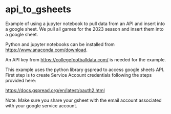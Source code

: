 # api_to_gsheets
Example of using a jupyter notebook to pull data from an API and insert into a google sheet. We pull all games for the 2023 season and insert them into a google sheet.  

Python and jupyter notebooks can be installed from https://www.anaconda.com/download.

An API key from https://collegefootballdata.com/ is needed for the example.

This example uses the python library gspread to access google sheets API.  First step is to create Service Account credentials following the steps provided here:

https://docs.gspread.org/en/latest/oauth2.html

Note: Make sure you share your gsheet with the email account associated with your google service account.
